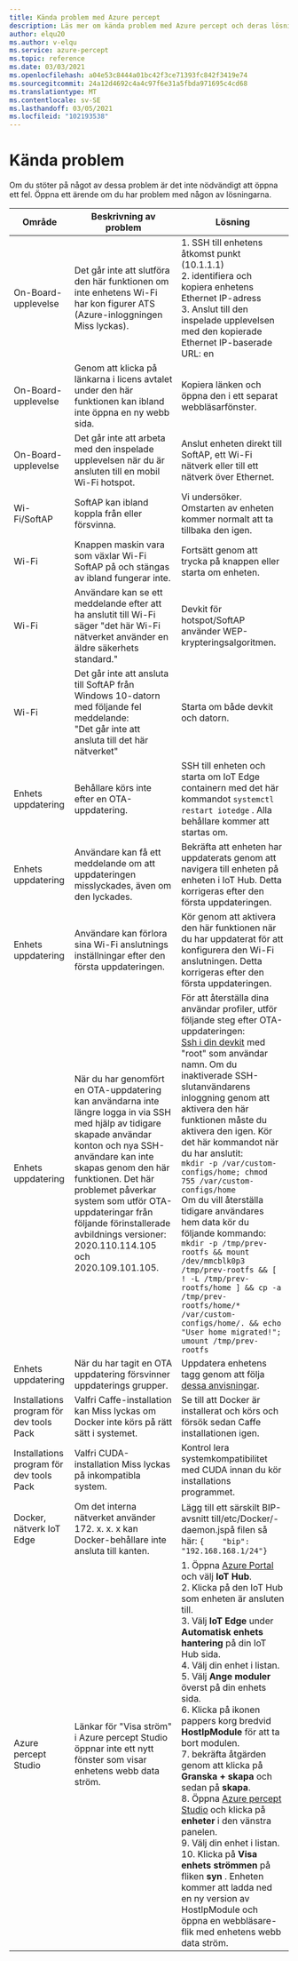 ```yaml
---
title: Kända problem med Azure percept
description: Läs mer om kända problem med Azure percept och deras lösningar
author: elqu20
ms.author: v-elqu
ms.service: azure-percept
ms.topic: reference
ms.date: 03/03/2021
ms.openlocfilehash: a04e53c8444a01bc42f3ce71393fc842f3419e74
ms.sourcegitcommit: 24a12d4692c4a4c97f6e31a5fbda971695c4cd68
ms.translationtype: MT
ms.contentlocale: sv-SE
ms.lasthandoff: 03/05/2021
ms.locfileid: "102193538"
---
```

# <a name="known-issues"></a>Kända problem

Om du stöter på något av dessa problem är det inte nödvändigt att öppna ett fel. Öppna ett ärende om du har problem med någon av lösningarna.

|Område|Beskrivning av problem|Lösning|
|-------|---------|---------|
| On-Board-upplevelse | Det går inte att slutföra den här funktionen om inte enhetens Wi-Fi har kon figurer ATS (Azure-inloggningen Miss lyckas). | 1. SSH till enhetens åtkomst punkt (10.1.1.1) <br> 2. identifiera och kopiera enhetens Ethernet IP-adress <br> 3. Anslut till den inspelade upplevelsen med den kopierade Ethernet IP-baserade URL: en |
| On-Board-upplevelse | Genom att klicka på länkarna i licens avtalet under den här funktionen kan ibland inte öppna en ny webb sida. | Kopiera länken och öppna den i ett separat webbläsarfönster. |
| On-Board-upplevelse | Det går inte att arbeta med den inspelade upplevelsen när du är ansluten till en mobil Wi-Fi hotspot. | Anslut enheten direkt till SoftAP, ett Wi-Fi nätverk eller till ett nätverk över Ethernet. |
| Wi-Fi/SoftAP | SoftAP kan ibland koppla från eller försvinna. | Vi undersöker.  Omstarten av enheten kommer normalt att ta tillbaka den igen. |
| Wi-Fi | Knappen maskin vara som växlar Wi-Fi SoftAP på och stängas av ibland fungerar inte. | Fortsätt genom att trycka på knappen eller starta om enheten. |
| Wi-Fi | Användare kan se ett meddelande efter att ha anslutit till Wi-Fi säger "det här Wi-Fi nätverket använder en äldre säkerhets standard." | Devkit för hotspot/SoftAP använder WEP-krypteringsalgoritmen. |
| Wi-Fi | Det går inte att ansluta till SoftAP från Windows 10-datorn med följande fel meddelande: <br> "Det går inte att ansluta till det här nätverket" | Starta om både devkit och datorn. |
| Enhets uppdatering | Behållare körs inte efter en OTA-uppdatering. | SSH till enheten och starta om IoT Edge containern med det här kommandot `systemctl restart iotedge` . Alla behållare kommer att startas om. |
| Enhets uppdatering | Användare kan få ett meddelande om att uppdateringen misslyckades, även om den lyckades. | Bekräfta att enheten har uppdaterats genom att navigera till enheten på enheten i IoT Hub. Detta korrigeras efter den första uppdateringen. |
| Enhets uppdatering | Användare kan förlora sina Wi-Fi anslutnings inställningar efter den första uppdateringen. | Kör genom att aktivera den här funktionen när du har uppdaterat för att konfigurera den Wi-Fi anslutningen. Detta korrigeras efter den första uppdateringen. |
| Enhets uppdatering | När du har genomfört en OTA-uppdatering kan användarna inte längre logga in via SSH med hjälp av tidigare skapade användar konton och nya SSH-användare kan inte skapas genom den här funktionen. Det här problemet påverkar system som utför OTA-uppdateringar från följande förinstallerade avbildnings versioner: 2020.110.114.105 och 2020.109.101.105. | För att återställa dina användar profiler, utför följande steg efter OTA-uppdateringen: <br> [Ssh i din devkit](./how-to-ssh-into-percept-dk.md) med "root" som användar namn. Om du inaktiverade SSH-slutanvändarens inloggning genom att aktivera den här funktionen måste du aktivera den igen. Kör det här kommandot när du har anslutit: <br> ```mkdir -p /var/custom-configs/home; chmod 755 /var/custom-configs/home``` <br> Om du vill återställa tidigare användares hem data kör du följande kommando: <br> ```mkdir -p /tmp/prev-rootfs && mount /dev/mmcblk0p3 /tmp/prev-rootfs && [ ! -L /tmp/prev-rootfs/home ] && cp -a /tmp/prev-rootfs/home/* /var/custom-configs/home/. && echo "User home migrated!"; umount /tmp/prev-rootfs``` |
| Enhets uppdatering | När du har tagit en OTA uppdatering försvinner uppdaterings grupper. | Uppdatera enhetens tagg genom att följa [dessa anvisningar](https://docs.microsoft.com/azure/azure-percept/how-to-update-over-the-air#create-a-device-update-group). |
| Installations program för dev tools Pack | Valfri Caffe-installation kan Miss lyckas om Docker inte körs på rätt sätt i systemet. | Se till att Docker är installerat och körs och försök sedan Caffe installationen igen. |
| Installations program för dev tools Pack | Valfri CUDA-installation Miss lyckas på inkompatibla system. | Kontrol lera systemkompatibilitet med CUDA innan du kör installations programmet. |
| Docker, nätverk IoT Edge | Om det interna nätverket använder 172. x. x. x kan Docker-behållare inte ansluta till kanten. | Lägg till ett särskilt BIP-avsnitt till/etc/Docker/-daemon.jspå filen så här: `{    "bip": "192.168.168.1/24"}` |
|Azure percept Studio | Länkar för "Visa ström" i Azure percept Studio öppnar inte ett nytt fönster som visar enhetens webb data ström. | 1. Öppna [Azure Portal](https://portal.azure.com) och välj **IoT Hub**. <br> 2. Klicka på den IoT Hub som enheten är ansluten till. <br> 3. Välj **IoT Edge** under **Automatisk enhets hantering** på din IoT Hub sida. <br> 4. Välj din enhet i listan. <br> 5. Välj **Ange moduler** överst på din enhets sida. <br> 6. Klicka på ikonen pappers korg bredvid **HostIpModule** för att ta bort modulen. <br> 7. bekräfta åtgärden genom att klicka på **Granska + skapa** och sedan på **skapa**. <br> 8. Öppna [Azure percept Studio](https://go.microsoft.com/fwlink/?linkid=2135819) och klicka på **enheter** i den vänstra panelen. <br> 9. Välj din enhet i listan. <br> 10. Klicka på **Visa enhets strömmen** på fliken **syn** . Enheten kommer att ladda ned en ny version av HostIpModule och öppna en webbläsare-flik med enhetens webb data ström. |